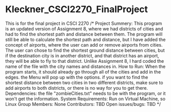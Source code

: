 # Kleckner_CSCI2270_FinalProject
This is for the final project in CSCI 2270
/*
Project Summery:
This program is an updated version of Assignment 8, where we had districts of cities and had to find the shortest path and distance between them. The program will still be able to calculate the shortest path and distance, but I have added the concept of airports, where the user can add or remove airports from cities. The user can chose to find the shortest ground distance between cities, but if the destination city is in another district, and that district has an airport, they will be able to fly to that district. Unlike Assignment 8, I hard coded the name of the file with the city names and distances in.
How to Run:
When the program starts, it should already go through all of the cities and add in the edges. the Menu will pop up with the options. if you want to find the shortest distance between two cities in two different districts, make sure to add airports to both districts, or there is no way for you to get there.
Dependencies:
the file "zombieCities.txt" needs to be with the program, or it won't get the information.
System	Requirements:
Run on Virtual Machine, so Linux
Group	Members:
None
Contributors:
TBD
Open	issues/bugs:
TBD
*/

